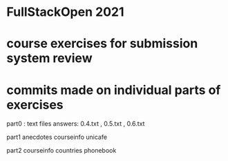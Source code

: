 # FullStackOpen 2021
# course exercises for submission system review
# commits made on individual parts of exercises

part0 : text files answers: 0.4.txt , 0.5.txt , 0.6.txt

part1
    anecdotes
    courseinfo
    unicafe

part2
    courseinfo
    countries
    phonebook

